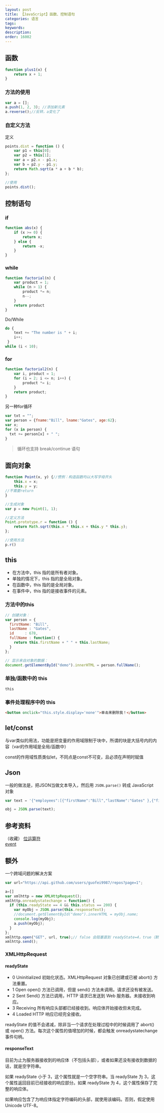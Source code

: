 ```yaml
---
layout: post
title: 【JavaScript】函数、控制语句
categories: 语言
tags:
keywords:
description:
order: 16002
---
```


## 函数

```JavaScript
function plus1(x) {
    return x + 1;
}
```

### 方法的使用

```JavaScript
var a = [];
a.push(1, 2, 3); //添加新元素
a.reverse();//反转，a变化了
```

### 自定义方法

定义

```JavaScript
points.dist = function () {
    var p1 = this[0];
    var p2 = this[1];
    var a = p2.x - p1.x;
    var b = p2.y - p1.y;
    return Math.sqrt(a * a + b * b);
};

//使用
points.dist();
```

## 控制语句

### if

```JavaScript
function abs(x) {
    if (x >= 0) {
        return x;
    } else {
        return -x;
    }
}
```

### while

```JavaScript
function factorial(n) {
    var product = 1;
    while (n > 1) {
        product *= n;
        n--;
    }
    return product
}
```

Do/While
```JavaScript
do {
    text += "The number is " + i;
    i++;
 }
while (i < 10);
```

### for

```JavaScript
function factorial2(n) {
    var i, product = 1;
    for (i = 2; i <= n; i++) {
        product *= i;
    }
    return product;
}
```

另一种for循环
```JavaScript
var txt = "";
var person = {fname:"Bill", lname:"Gates", age:62};
var x;
for (x in person) {
  txt += person[x] + " ";
}
```

>循环也支持 break/continue 语句


## 面向对象

```JavaScript
function Point(x, y) {//惯例：构造函数均以大写字母开头
    this.x = x;
    this.y = y;
//不需要return
}

//生成对象
var p = new Point(1, 1);

//定义方法
Point.prototype.r = function () {
    return Math.sqrt(this.x * this.x + this.y * this.y);
};

//使用方法
p.r()
```

## this
- 在方法中，this 指的是所有者对象。
- 单独的情况下，this 指的是全局对象。
- 在函数中，this 指的是全局对象。
- 在事件中，this 指的是接收事件的元素。


### 方法中的this
```JavaScript
// 创建对象：
var person = {
  firstName: "Bill",
  lastName : "Gates",
  id     : 678,
  fullName : function() {
    return this.firstName + " " + this.lastName;
  }
};

// 显示来自对象的数据：
document.getElementById("demo").innerHTML = person.fullName();
```

### 单独/函数中的 this
```
this
```


### 事件处理程序中的 this
```html
<button onclick="this.style.display='none'">单击来删除我！</button>
```

## let/const
与var类似的用法，功能是把变量的作用域限制于块中，所谓的块是大括号内的内容（var的作用域是全局/函数中）

const的作用域性质类似let，不同点是const不可变，且必须在声明时赋值


## Json
一般的做法是，把JSON当做文本导入，然后用 `JSON.parse()` 转成 JavaScript 对象

```JavaScript
var text = '{"employees":[{"firstName":"Bill","lastName":"Gates" },{"firstName":"Steve","lastName":"Jobs" },{"firstName":"Elon","lastName":"Musk" }]}';

obj = JSON.parse(text);
```

## 参考资料
（收藏）
[位运算符](https://www.w3school.com.cn/js/js_bitwise.asp)   
[event](https://www.w3school.com.cn/jsref/dom_obj_event.asp)         



## 额外
一个跨域问题的解决方案
```JavaScript
var url="https://api.github.com/users/guofei9987/repos?page=1";

a=[]
var xmlhttp = new XMLHttpRequest();
xmlhttp.onreadystatechange = function() {
  if (this.readyState == 4 && this.status == 200) {
    var myObj = JSON.parse(this.responseText);
    //document.getElementById("demo").innerHTML = myObj.name;
    console.log(myObj);
	a.push(myObj);
  }
};
xmlhttp.open("GET", url, true);// false 会阻塞直到 readyState=4，true（默认）会立即返回并在后台线程中基础处理
xmlhttp.send();
```

### XMLHttpRequest
#### readyState
- 0	Uninitialized	初始化状态。XMLHttpRequest 对象已创建或已被 abort() 方法重置。
- 1	Open	open() 方法已调用，但是 send() 方法未调用。请求还没有被发送。
- 2	Sent	Send() 方法已调用，HTTP 请求已发送到 Web 服务器。未接收到响应。
- 3	Receiving	所有响应头部都已经接收到。响应体开始接收但未完成。
- 4	Loaded	HTTP 响应已经完全接收。


readyState 的值不会递减，除非当一个请求在处理过程中的时候调用了 abort() 或 open() 方法。每次这个属性的值增加的时候，都会触发 onreadystatechange 事件句柄。

#### responseText
目前为止为服务器接收到的响应体（不包括头部），或者如果还没有接收到数据的话，就是空字符串。

如果 readyState 小于 3，这个属性就是一个空字符串。当 readyState 为 3，这个属性返回目前已经接收的响应部分。如果 readyState 为 4，这个属性保存了完整的响应体。

如果响应包含了为响应体指定字符编码的头部，就使用该编码。否则，假定使用 Unicode UTF-8。
